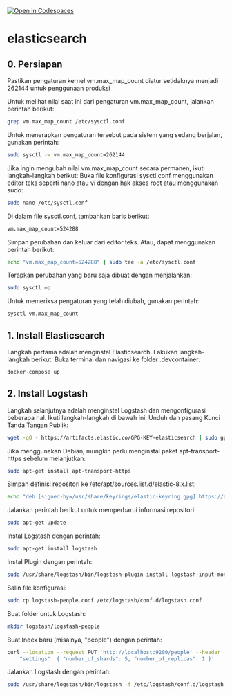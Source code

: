 [![Open in Codespaces](https://classroom.github.com/assets/launch-codespace-7f7980b617ed060a017424585567c406b6ee15c891e84e1186181d67ecf80aa0.svg)](https://classroom.github.com/open-in-codespaces?assignment_repo_id=11558473)
# elasticsearch

## 0. Persiapan
Pastikan pengaturan kernel vm.max_map_count diatur setidaknya menjadi 262144 untuk penggunaan produksi

Untuk melihat nilai saat ini dari pengaturan vm.max_map_count, jalankan perintah berikut:

```bash
grep vm.max_map_count /etc/sysctl.conf
```


Untuk menerapkan pengaturan tersebut pada sistem yang sedang berjalan, gunakan perintah:

```bash
sudo sysctl -w vm.max_map_count=262144
```


Jika  ingin mengubah nilai vm.max_map_count secara permanen, ikuti langkah-langkah berikut:
Buka file konfigurasi sysctl.conf menggunakan editor teks seperti nano atau vi dengan hak akses root atau menggunakan sudo:

```bash
sudo nano /etc/sysctl.conf
```


Di dalam file sysctl.conf, tambahkan baris berikut:

```bash
vm.max_map_count=524288
```


Simpan perubahan dan keluar dari editor teks. Atau, dapat menggunakan perintah berikut:

```bash
echo "vm.max_map_count=524288" | sudo tee -a /etc/sysctl.conf
```


Terapkan perubahan yang baru saja dibuat dengan menjalankan:	

```bash
sudo sysctl –p
```


Untuk memeriksa pengaturan yang telah diubah, gunakan perintah:

```bash
sysctl vm.max_map_count
```




## 1. Install Elasticsearch
Langkah pertama adalah menginstal Elasticsearch. Lakukan langkah-langkah berikut:
Buka terminal dan navigasi ke folder .devcontainer.

```bash
docker-compose up
```


## 2. Install Logstash
Langkah selanjutnya adalah menginstal Logstash dan mengonfigurasi beberapa hal. Ikuti langkah-langkah di bawah ini:
Unduh dan pasang Kunci Tanda Tangan Publik:

```bash
wget -qO - https://artifacts.elastic.co/GPG-KEY-elasticsearch | sudo gpg --dearmor -o /usr/share/keyrings/elastic-keyring.gpg
```


Jika menggunakan Debian, mungkin perlu menginstal paket apt-transport-https sebelum melanjutkan:

```bash
sudo apt-get install apt-transport-https
```


Simpan definisi repositori ke /etc/apt/sources.list.d/elastic-8.x.list:

```bash
echo "deb [signed-by=/usr/share/keyrings/elastic-keyring.gpg] https://artifacts.elastic.co/packages/8.x/apt stable main" | sudo tee -a /etc/apt/sources.list.d/elastic-8.x.list
```


Jalankan perintah berikut untuk memperbarui informasi repositori:

```bash
sudo apt-get update
```


Instal Logstash dengan perintah:

```bash
sudo apt-get install logstash
```


Instal Plugin dengan perintah:

```bash
sudo /usr/share/logstash/bin/logstash-plugin install logstash-input-mongodb
```


Salin file konfigurasi:

```bash
sudo cp logstash-people.conf /etc/logstash/conf.d/logstash.conf
```


Buat folder untuk Logstash:

```bash
mkdir logstash/logstash-people
```


Buat Index baru (misalnya, "people") dengan perintah:

```bash
curl --location --request PUT 'http://localhost:9200/people' --header 'Content-Type: application/json' --data '{
    "settings": { "number_of_shards": 5, "number_of_replicas": 1 }'
```


Jalankan Logstash dengan perintah:

```bash
sudo /usr/share/logstash/bin/logstash -f /etc/logstash/conf.d/logstash.conf
```



